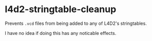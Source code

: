 # l4d2-stringtable-cleanup

Prevents `.vcd` files from being added to any of L4D2's stringtables.

I have no idea if doing this has any noticable effects.
